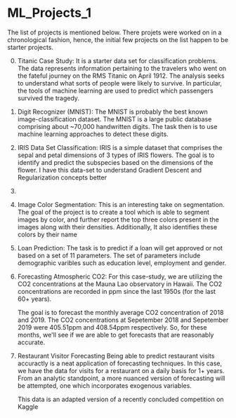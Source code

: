 # ML_Projects_1

The list of projects is mentioned below. There projets were worked on in a chronological fashion, hence, the initial few projects on the list happen to be starter projects.

0. Titanic Case Study: 
   It is a starter data set for classification problems. The data represents information pertaining to the travelers who went      on the fateful journey on the RMS Titanic on April 1912.
   The analysis seeks to understand what sorts of people were likely to survive. In particular, the tools of machine learning      are used to predict which passengers survived the tragedy.


1. Digit Recognizer (MNIST): 
   The MNIST is probably the best known image-classification dataset. The MNIST is a large public database comprising about        ~70,000 handwritten digits. The task then is to use machine learning approaches to detect these digits.
  
  
2. IRIS Data Set Classification:
   IRIS is a simple dataset that comprises the sepal and petal dimensions of 3 types of IRIS flowers. The goal is to identify      and predict the subspecies based on the dimensions of the flower. I have this data-set to understand Gradient Descent and      Regularization concepts better

3. 

4. Image Color Segmentation:
   This is an interesting take on segmentation. The goal of the project is to create a tool which is able to segment images by    color, and further report the top three colors present in the images along with their densities. Additionally, It also          identifies these colors by their name
   

5. Loan Prediction:
   The task is to predict if a loan will get approved or not based on a set of  11 parameters. The set of parameters include      demographic varibles such as education level, employment and gender.
   
   
6. Forecasting Atmospheric CO2:
   For this case-study, we are utilizing the CO2 concentrations at the Mauna Lao observatory in Hawaii. The CO2                concentrations are recorded in ppm since the last 1950s (for the last 60+ years).
   
   The goal is to forecast the monthly average CO2 concentration of 2018 and 2019. The CO2 concentrations at Sepetember 2018    and Sepetember 2019 were 405.51ppm and 408.54ppm respectively. So, for these months, we'll see if we are able to get        forecasts that are reasonably accurate.
   

7. Restaurant Visitor Forecasting 
   Being able to predict restaurant visits accuractly is a neat application of forecasting techniques. In this case, we have    the data for visits for a restaurant on a daily basis for 1+ years. From an analytic standpoint, a more nuanced version      of forecasting will be attempted, one which incorporates exogenous variables.

   This data is an adapted version of a recently concluded competition on Kaggle
